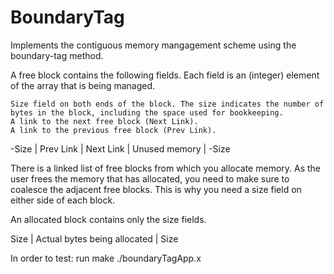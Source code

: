 # BoundaryTag
Implements the contiguous memory mangagement scheme using the boundary-tag method.

A free block contains the following fields. Each field is an (integer) element of the array that is being managed.

    Size field on both ends of the block. The size indicates the number of bytes in the block, including the space used for bookkeeping.
    A link to the next free block (Next Link).
    A link to the previous free block (Prev Link).

-Size |	Prev Link |	Next Link |	Unused memory |	-Size

There is a linked list of free blocks from which you allocate memory. As the user frees the memory that has allocated, you need to make sure to coalesce the adjacent free blocks. This is why you need a size field on either side of each block.

An allocated block contains only the size fields.

Size |	Actual bytes being allocated |	Size


In order to test: 
run make
./boundaryTagApp.x
